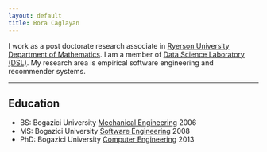 ```yaml
---
layout: default
title: Bora Caglayan
---
```


I work as a post doctorate research associate in [Ryerson University Department of Mathematics](http://www.math.ryerson.ca/).
I am a member of [Data Science Laboratory (DSL)](http://www.ryerson.ca/~abener/dsl.html).
My research area is empirical software engineering and recommender systems.

*****

Education
----
 * BS: Bogazici University [Mechanical Engineering](http://www.me.boun.edu.tr) 2006
 * MS: Bogazici University [Software Engineering](http://www.cmpe.boun.edu.tr) 2008
 * PhD: Bogazici University [Computer Engineering](http://www.cmpe.boun.edu.tr) 2013
